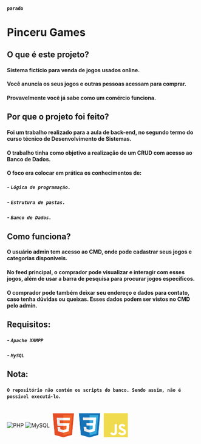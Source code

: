 #### ```parado```

# Pinceru Games

##

## O que é este projeto?
#### Sistema fictício para venda de jogos usados online.
#### Você anuncía os seus jogos e outras pessoas acessam para comprar.
#### Provavelmente você já sabe como um comércio funciona.

## Por que o projeto foi feito?
#### Foi um trabalho realizado para a aula de back-end, no segundo termo do curso técnico de Desenvolvimento de Sistemas.
#### O trabalho tinha como objetivo a realização de um CRUD com acesso ao Banco de Dados.
#### O foco era colocar em prática os conhecimentos de:
##### - ```Lógica de programação.```
##### - ```Estrutura de pastas.```
##### - ```Banco de Dados.```  

## Como funciona?
#### O usuário admin tem acesso ao CMD, onde pode cadastrar seus jogos e categorias disponiveis.
#### No feed principal, o comprador pode visualizar e interagir com esses jogos, além de usar a barra de pesquisa para procurar jogos específicos.
#### O comprador pode também deixar seu endereço e dados para contato, caso tenha dúvidas ou queixas. Esses dados podem ser vistos no CMD pelo admin.

## Requisitos:
##### - ```Apache XAMPP```
##### - ```MySQL```

## Nota:
#### `O repositório não contém os scripts do banco. Sendo assim, não é possível executá-lo`.

 <div style="display: inline_block"><br>
   <img align="center" alt="PHP" height="60" width="65"  src="https://cdn-icons-png.flaticon.com/512/919/919830.png">
   <img align="center" alt="MySQL" height="65" width="65" src="https://cdn.jsdelivr.net/gh/devicons/devicon/icons/mysql/mysql-original.svg"/>
   <img align="center" alt="HTML" height="65" width="65" src="https://raw.githubusercontent.com/devicons/devicon/master/icons/html5/html5-original.svg">
   <img align="center" alt="CSS" height="65" width="65" src="https://raw.githubusercontent.com/devicons/devicon/master/icons/css3/css3-original.svg">
   <img align="center" alt="Js" height="65" width="65" src="https://raw.githubusercontent.com/devicons/devicon/master/icons/javascript/javascript-plain.svg">
                                                                                                                                          
</div>
